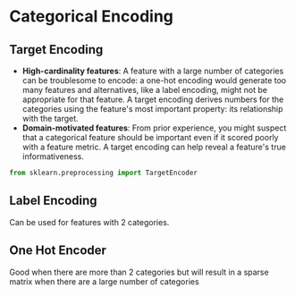 # Categorical Encoding

## Target Encoding

- **High-cardinality features**: A feature with a large number of categories can be troublesome to encode: a one-hot encoding would generate too many features and alternatives, like a label encoding, might not be appropriate for that feature. A target encoding derives numbers for the categories using the feature's most important property: its relationship with the target.
- **Domain-motivated features**: From prior experience, you might suspect that a categorical feature should be important even if it scored poorly with a feature metric. A target encoding can help reveal a feature's true informativeness.

```python
from sklearn.preprocessing import TargetEncoder
```

## Label Encoding

Can be used for features with 2 categories.

## One Hot Encoder

Good when there are more than 2 categories but will result in a sparse matrix when there are a large number of categories
